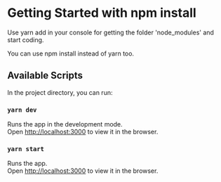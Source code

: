 # Getting Started with npm install

Use yarn add in your console for getting the folder 'node_modules' and start coding.

You can use npm install instead of yarn too.

## Available Scripts

In the project directory, you can run:

### `yarn dev`

Runs the app in the development mode.\
Open [http://localhost:3000](http://localhost:3000) to view it in the browser.

### `yarn start`

Runs the app.\
Open [http://localhost:3000](http://localhost:3000) to view it in the browser.
